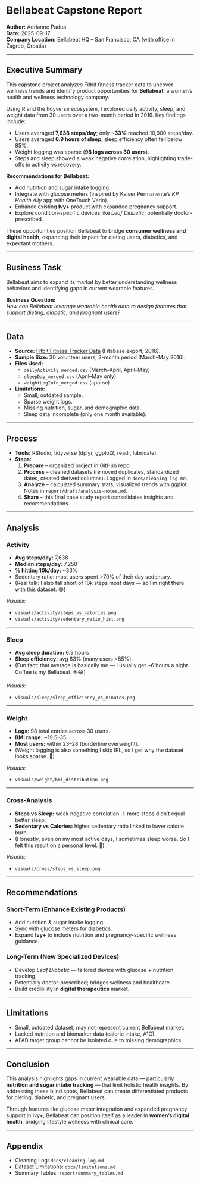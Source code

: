 # Bellabeat Capstone Report

**Author:** Adrianne Padua  
**Date:** 2025-09-17  
**Company Location:** Bellabeat HQ – San Francisco, CA (with office in Zagreb, Croatia)

---

## Executive Summary
This capstone project analyzes Fitbit fitness tracker data to uncover wellness trends and identify product opportunities for **Bellabeat**, a women’s health and wellness technology company.  

Using R and the tidyverse ecosystem, I explored daily activity, sleep, and weight data from 30 users over a two-month period in 2016. Key findings include:  
- Users averaged **7,638 steps/day**; only **~33%** reached 10,000 steps/day.  
- Users averaged **6.9 hours of sleep**; sleep efficiency often fell below 85%.  
- Weight logging was sparse (**98 logs across 30 users**).  
- Steps and sleep showed a weak negative correlation, highlighting trade-offs in activity vs recovery.  

**Recommendations for Bellabeat:**  
- Add nutrition and sugar intake logging.  
- Integrate with glucose meters (inspired by Kaiser Permanente’s *KP Health Ally* app with OneTouch Verio).  
- Enhance existing **Ivy+** product with expanded pregnancy support.  
- Explore condition-specific devices like *Leaf Diabetic*, potentially doctor-prescribed.  

These opportunities position Bellabeat to bridge **consumer wellness and digital health**, expanding their impact for dieting users, diabetics, and expectant mothers.

---

## Business Task
Bellabeat aims to expand its market by better understanding wellness behaviors and identifying gaps in current wearable features.  

**Business Question:**  
*How can Bellabeat leverage wearable health data to design features that support dieting, diabetic, and pregnant users?*

---

## Data
- **Source:** [Fitbit Fitness Tracker Data](https://www.kaggle.com/arashnic/fitbit) (Fitabase export, 2016).  
- **Sample Size:** 30 volunteer users, 2-month period (March–May 2016).  
- **Files Used:**  
  - `dailyActivity_merged.csv` (March–April, April–May)  
  - `sleepDay_merged.csv` (April–May only)  
  - `weightLogInfo_merged.csv` (sparse)  
- **Limitations:**  
  - Small, outdated sample.  
  - Sparse weight logs.  
  - Missing nutrition, sugar, and demographic data.  
  - Sleep data incomplete (only one month available).  

---

## Process
- **Tools:** RStudio, tidyverse (dplyr, ggplot2, readr, lubridate).  
- **Steps:**  
  1. **Prepare** – organized project in GitHub repo.  
  2. **Process** – cleaned datasets (removed duplicates, standardized dates, created derived columns). Logged in `docs/cleaning-log.md`.  
  3. **Analyze** – calculated summary stats, visualized trends with ggplot. Notes in `report/draft/analysis-notes.md`.  
  4. **Share** – this final case study report consolidates insights and recommendations.  

---

## Analysis

### Activity
- **Avg steps/day:** 7,638  
- **Median steps/day:** 7,250  
- **% hitting 10k/day:** ~33%  
- Sedentary ratio: most users spent >70% of their day sedentary.  
- (Real talk: I also fall short of 10k steps most days — so I’m right there with this dataset. 😅)  

*Visuals:*  
- `visuals/activity/steps_vs_calories.png`  
- `visuals/activity/sedentary_ratio_hist.png`

---

### Sleep
- **Avg sleep duration:** 6.9 hours  
- **Sleep efficiency:** avg 83% (many users <85%).  
- (Fun fact: that average is basically me — I usually get ~6 hours a night. Coffee is my Bellabeat. ☕😂)  

*Visuals:*  
- `visuals/sleep/sleep_efficiency_vs_minutes.png`

---

### Weight
- **Logs:** 98 total entries across 30 users.  
- **BMI range:** ~19.5–35.  
- **Most users:** within 23–28 (borderline overweight).  
- (Weight logging is also something I skip IRL, so I get why the dataset looks sparse. 🙈)  

*Visuals:*  
- `visuals/weight/bmi_distribution.png`

---

### Cross-Analysis
- **Steps vs Sleep:** weak negative correlation → more steps didn’t equal better sleep.  
- **Sedentary vs Calories:** higher sedentary ratio linked to lower calorie burn.  
- (Honestly, even on my most active days, I sometimes sleep worse. So I felt this result on a personal level. 😬)  

*Visuals:*  
- `visuals/cross/steps_vs_sleep.png`

---

## Recommendations

### Short-Term (Enhance Existing Products)
- Add nutrition & sugar intake logging.  
- Sync with glucose meters for diabetics.  
- Expand **Ivy+** to include nutrition and pregnancy-specific wellness guidance.  

### Long-Term (New Specialized Devices)
- Develop *Leaf Diabetic* — tailored device with glucose + nutrition tracking.  
- Potentially doctor-prescribed; bridges wellness and healthcare.  
- Build credibility in **digital therapeutics** market.  

---

## Limitations
- Small, outdated dataset; may not represent current Bellabeat market.  
- Lacked nutrition and biomarker data (calorie intake, A1C).  
- AFAB target group cannot be isolated due to missing demographics.  

---

## Conclusion
This analysis highlights gaps in current wearable data — particularly **nutrition and sugar intake tracking** — that limit holistic health insights. By addressing these blind spots, Bellabeat can create differentiated products for dieting, diabetic, and pregnant users.  

Through features like glucose meter integration and expanded pregnancy support in Ivy+, Bellabeat can position itself as a leader in **women’s digital health**, bridging lifestyle wellness with clinical care.  

---

## Appendix
- Cleaning Log: `docs/cleaning-log.md`  
- Dataset Limitations: `docs/limitations.md`  
- Summary Tables: `report/summary_tables.md`  